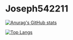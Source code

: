 # Joseph542211

[![Anurag's GitHub stats](https://github-readme-stats.vercel.app/api?username=JosephLiao542211)](https://github.com/anuraghazra/github-readme-stats)

[![Top Langs](https://github-readme-stats.vercel.app/api/top-langs/?username=JosephLiao542211)](https://github.com/anuraghazra/github-readme-stats)
